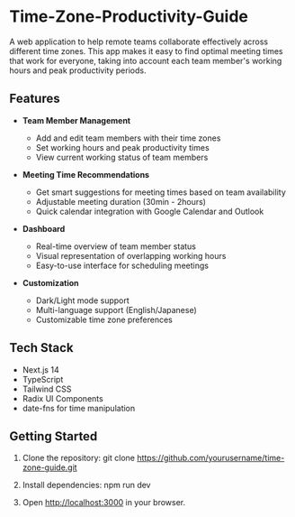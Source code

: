 # Time-Zone-Productivity-Guide

A web application to help remote teams collaborate effectively across different time zones. This app makes it easy to find optimal meeting times that work for everyone, taking into account each team member's working hours and peak productivity periods.

## Features

- **Team Member Management**
  - Add and edit team members with their time zones
  - Set working hours and peak productivity times
  - View current working status of team members

- **Meeting Time Recommendations**
  - Get smart suggestions for meeting times based on team availability
  - Adjustable meeting duration (30min - 2hours)
  - Quick calendar integration with Google Calendar and Outlook

- **Dashboard**
  - Real-time overview of team member status
  - Visual representation of overlapping working hours
  - Easy-to-use interface for scheduling meetings

- **Customization**
  - Dark/Light mode support
  - Multi-language support (English/Japanese)
  - Customizable time zone preferences

## Tech Stack

- Next.js 14
- TypeScript
- Tailwind CSS
- Radix UI Components
- date-fns for time manipulation

## Getting Started

1. Clone the repository:
   git clone https://github.com/yourusername/time-zone-guide.git

2. Install dependencies:
   npm run dev

4. Open [http://localhost:3000](http://localhost:3000) in your browser.

